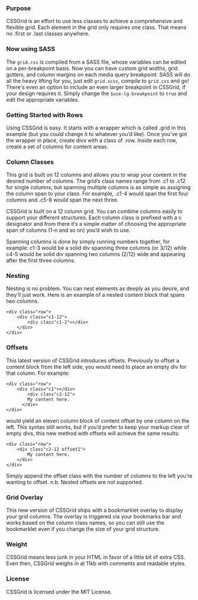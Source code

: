 ### Purpose

CSSGrid is an effort to use less classes to achieve a comprehensive and flexible grid. Each element in the grid only requires one class. That means no .first or .last classes anywhere.

### Now using SASS
The `grid.css` is compiled from a SASS file, whose variables can be edited on a per-breakpoint basis. Now you can have custom grid widths, grid gutters, and column margins on each media query breakpoint. SASS will do all the heavy lifting for you, just edit `grid.scss`, compile to `grid.css` and go! There's even an option to include an even larger breakpoint in CSSGrid, if your design requires it. Simply change the `$use-lg-breakpoint` to `true` and edit the appropriate variables.

### Getting Started with Rows 

Using CSSGrid is easy. It starts with a wrapper which is called .grid in this example (but you could change it to whatever you’d like). Once you’ve got the wrapper in place, create divs with a class of .row. Inside each row, create a set of columns for content areas.

### Column Classes

This grid is built on 12 columns and allows you to wrap your content in the desired number of columns. The grid’s class names range from .c1 to .c12 for single columns, but spanning multiple columns is as simple as assigning the column span to your class. For example, .c1-4 would span the first four columns and .c5-8 would span the next three. 

CSSGrid is built on a 12 column grid. You can combine columns easily to support your different structures. Each column class is prefixed with a c designator and from there it’s a simple matter of choosing the appropriate span of columns (1-n and so on) you’d wish to use.

Spanning columns is done by simply running numbers together, for example: c1-3 would be a solid div spanning three columns (or 3/12) while c4-5 would be solid div spanning two columns (2/12) wide and appearing after the first three columns.

### Nesting

Nesting is no problem. You can nest elements as deeply as you desire, and they'll just work. Here is an example of a nested content block that spans two columns.

	<div class="row">
		<div class="c1-12">
			<div class"c1-2"></div>
		</div>
	</div>


### Offsets 

This latest version of CSSGrid introduces offsets. Previously to offset a content block from the left side, you would need to place an empty div for that column. For example:

	<div class="row">
		<div class="c1"></div>
			<div class"c2-12">
    		My content here.
		  </div>
	</div>

would yield an eleven column block of content offset by one column on the left. This syntax still works, but if you’d prefer to keep your markup clear of empty divs, this new method with offsets will achieve the same results:

	<div class="row">
		<div class"c2-12 offset1">
			My content here.
		</div>
	</div>

Simply append the offset class with the number of columns to the left you’re wanting to offset. n.b. Nested offsets are not supported.

### Grid Overlay

This new version of CSSGrid ships with a bookmarklet overlay to display your grid columns. The overlay is triggered via your bookmarks bar and works based on the column class names, so you can still use the bookmarklet even if you change the size of your grid structure. 

### Weight

CSSGrid means less junk in your HTML in favor of a little bit of extra CSS. Even then, CSSGrid weighs in at 11kb with comments and readable styles.

### License

CSSGrid is licensed under the MIT License.

